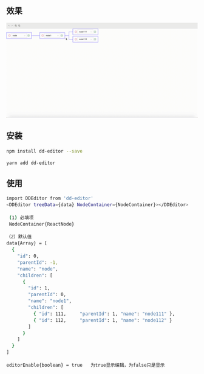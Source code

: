 <!--
 * @Author: Aiden
 * @Date: 2020-09-14 09:48:16
 * @LastEditTime: 2020-09-23 10:43:35
 * @LastEditors: Aiden
 * @Description: 
-->

## 效果

![avatar](/public/images/treeNode.gif)

## 安装

```bash
npm install dd-editor --save
```

```bash
yarn add dd-editor
```


## 使用
  
```bash
import DDEditor from 'dd-editor'
<DDEditor treeData={data} NodeContainer={NodeContainer}></DDEditor>

 (1) 必填项
 NodeContainer{ReactNode}

（2）默认值
data{Array} = [
  {
    "id": 0,
    "parentId": -1,
    "name": "node",
    "children": [
      {
        "id": 1,
        "parentId": 0,
        "name": "node1",
        "children": [
          { "id": 111,     "parentId": 1, "name": "node111" },
          { "id": 112,     "parentId": 1, "name": "node112" }
        ]
      }
    ]
  }
]

editorEnable{boolean} = true   为true显示编辑，为false只是显示

```